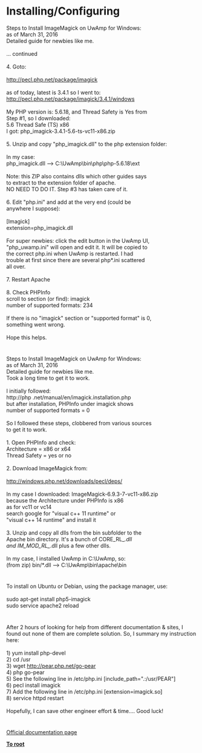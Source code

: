 # Installing/Configuring



Steps to Install ImageMagick on UwAmp for Windows:<br>as of March 31, 2016<br>Detailed guide for newbies like me.<br><br>... continued<br><br>4. Goto:<br><br>    http://pecl.php.net/package/imagick<br><br>    as of today, latest is 3.4.1 so I went to:<br>    http://pecl.php.net/package/imagick/3.4.1/windows<br><br>    My PHP version is: 5.6.18, and Thread Safety is Yes from<br>    Step #1, so I downloaded:<br>       5.6 Thread Safe (TS) x86<br>    I got: php_imagick-3.4.1-5.6-ts-vc11-x86.zip<br><br>5. Unzip and copy "php_imagick.dll" to the php extension folder:<br><br>    In my case:<br>    php_imagick.dll --&gt; C:\UwAmp\bin\php\php-5.6.18\ext<br><br>    Note: this ZIP also contains dlls which other guides says<br>    to extract to the extension folder of apache.<br>    NO NEED TO DO IT. Step #3 has taken care of it.<br><br>6. Edit "php.ini" and add at the very end (could be <br>    anywhere I suppose):<br><br>      [Imagick]<br>      extension=php_imagick.dll<br><br>      For super newbies: click the edit button in the UwAmp UI,<br>      "php_uwamp.ini" will open and edit it. It will be copied to<br>      the correct php.ini when UwAmp is restarted. I had <br>      trouble at first since there are several php*.ini scattered <br>      all over.<br><br>7. Restart Apache<br><br>8. Check PHPInfo<br>    scroll to section (or find): imagick    <br>    number of supported formats: 234<br><br>    If there is no "imagick" section or "supported format" is 0,<br>    something went wrong.<br><br>Hope this helps.  

#

Steps to Install ImageMagick on UwAmp for Windows:<br>as of March 31, 2016<br>Detailed guide for newbies like me.<br>Took a long time to get it to work.<br><br>I initially followed:<br>http://php .net/manual/en/imagick.installation.php<br>but after installation, PHPInfo under imagick shows<br>number of supported formats = 0 <br><br>So I followed these steps, clobbered from various sources<br>to get it to work.<br><br>1. Open PHPInfo and check:<br>   Architecture = x86 or x64<br>   Thread Safety = yes or no<br><br>2. Download ImageMagick from:<br><br>   http://windows.php.net/downloads/pecl/deps/<br><br>   In my case I downloaded: ImageMagick-6.9.3-7-vc11-x86.zip<br>   because the Architecture under PHPInfo is x86<br>   as for vc11 or vc14<br>   search google for "visual c++ 11 runtime" or<br>   "visual c++ 14 runtime" and install it<br><br>3. Unzip and copy all dlls from the bin subfolder to the<br>    Apache bin directory. It&apos;s a bunch of CORE_RL_*.dll<br>    and IM_MOD_RL_*.dll plus a few other dlls.<br><br>    In my case, I installed UwAmp in C:\UwAmp, so:<br>    (from zip) bin/*.dll --&gt; C:\UwAmp\bin\apache\bin  

#

To install on Ubuntu or Debian, using the package manager, use:<br><br>sudo apt-get install php5-imagick<br>sudo service apache2 reload  

#

After 2 hours of looking for help from different documentation &amp; sites, I found out none of them are complete solution.  So, I summary my instruction here:<br><br>1) yum install php-devel<br>2) cd /usr<br>3) wget http://pear.php.net/go-pear<br>4) php go-pear<br>5) See the following line in /etc/php.ini [include_path=".:/usr/PEAR"]<br>6) pecl install imagick<br>7) Add the following line in /etc/php.ini [extension=imagick.so]<br>8) service httpd restart<br><br>Hopefully, I can save other engineer effort &amp; time.... Good luck!  

#

[Official documentation page](https://www.php.net/manual/en/imagick.setup.php)

**[To root](/README.md)**